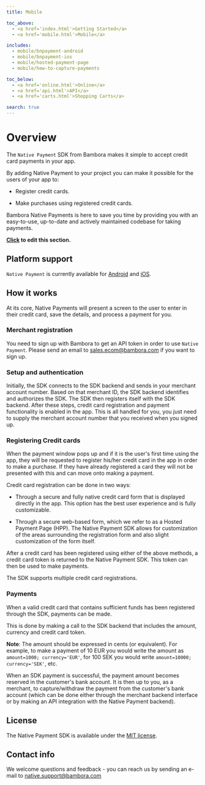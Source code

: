 ```yaml
---
title: Mobile

toc_above:
  - <a href='index.html'>Getting Started</a>
  - <a href='mobile.html'>Mobile</a>

includes:
  - mobile/bnpayment-android
  - mobile/bnpayment-ios
  - mobile/hosted-payment-page
  - mobile/how-to-capture-payments

toc_below:
  - <a href='online.html'>Online</a>
  - <a href='api.html'>API</a>
  - <a href='carts.html'>Shopping Carts</a>

search: true
---
```

# Overview

The `Native Payment` SDK from Bambora makes it simple to accept credit card payments in your app.

By adding Native Payment to your project you can make it possible for the users of your app to:

* Register credit cards.

* Make purchases using registered credit cards.

Bambora Native Payments is here to save you time by providing you with an easy-to-use, up-to-date and actively maintained codebase for taking payments.

**[Click](https://github.com/bambora/dev.bambora.com/blob/master/source/mobile.md) to edit this section.**

## Platform support

`Native Payment` is currently available for [Android](mobile.html#native-payment-android) and [iOS](mobile.html#native-payment-ios).

## How it works

At its core, Native Payments will present a screen to the user to enter in their credit card, save the details, and process a payment for you.

### Merchant registration

You need to sign up with Bambora to get an API token in order to use `Native Payment`. Please send an email to [sales.ecom@bambora.com](mailto:sales.ecom@bambora.com) if you want to sign up.

### Setup and authentication

Initially, the SDK connects to the SDK backend and sends in your merchant account number. Based on that merchant ID, the SDK backend identifies and authorizes the SDK. The SDK then registers itself with the SDK backend. After these steps, credit card registration and payment functionality is enabled in the app. This is all handled for you, you just need to supply the merchant account number that you received when you signed up.

### Registering Credit cards

When the payment window pops up and if it is the user's first time using the app, they will be requested to register his/her credit card in the app in order to make a purchase. If they have already registered a card they will not be presented with this and can move onto making a payment.

Credit card registration can be done in two ways:

* Through a secure and fully native credit card form that is displayed directly in the app. This option has the best user experience and is fully customizable.

* Through a secure web-based form, which we refer to as a Hosted Payment Page (HPP). The Native Payment SDK allows for customization of the areas surrounding the registration form and also slight customization of the form itself.

After a credit card has been registered using either of the above methods, a credit card token is returned to the Native Payment SDK. This token can then be used to make payments.

The SDK supports multiple credit card registrations.

### Payments

When a valid credit card that contains sufficient funds has been registered through the SDK, payments can be made.

This is done by making a call to the SDK backend that includes the amount, currency and credit card token.

**Note**: The amount should be expressed in cents (or equivalent). For example, to make a payment of 10 EUR you would write the amount as `amount=1000; currency='EUR'`, for 100 SEK you would write `amount=10000; currency='SEK'`, etc.

When an SDK payment is successful, the payment amount becomes reserved in the customer's bank account. It is then up to you, as a merchant, to capture/withdraw the payment from the customer's bank account (which can be done either through the merchant backend interface or by making an API integration with the Native Payment backend).

## License

The Native Payment SDK is available under the [MIT license](https://opensource.org/licenses/MIT).

## Contact info

We welcome questions and feedback - you can reach us by sending an e-mail to [native.support@bambora.com](mailto:native.support@bambora.com)
